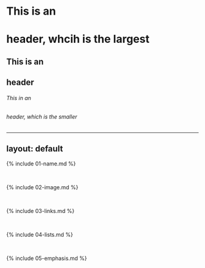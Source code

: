 # This is an <h1> header, whcih is the largest
  
  ## This is an <h2> header
  
  ###### This in an <h6> header, which is the smaller
   
  
---
layout: default
---

{% include 01-name.md %}

<br>

{% include 02-image.md %}

<br>

{% include 03-links.md %}

<br>

{% include 04-lists.md %}

<br>

{% include 05-emphasis.md %}